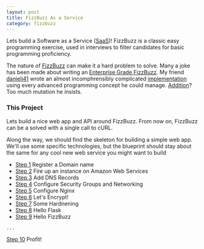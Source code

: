 ```yaml
---
layout: post
title: FizzBuzz As a Service
category: fizzbuzz
---
```


Lets build a Software as a Service ([SaaS](https://en.wikipedia.org/wiki/Software_as_a_service))!
FizzBuzz is a classic easy programming exercise, used in interviews to filter candidates for basic programming proficiency.

The nature of [FizzBuzz](https://en.wikipedia.org/wiki/Fizz_buzz) can make it a hard problem to solve.
Many a joke has been made about writing an [Enterprise Grade FizzBuzz](https://github.com/EnterpriseQualityCoding/FizzBuzzEnterpriseEdition).
My friend [danielj41](https://github.com/danielj41) wrote an almost incomphrensibly complicated [implementation](https://github.com/danielj41/monad-buzz) using every advanced programming concept he could manage. [Addition](https://github.com/danielj41/monad-buzz/issues/15)? Too much mutation he insists.

### This Project

Lets build a nice web app and API around FizzBuzz. From now on, FizzBuzz can be a solved with a single call to cURL.

Along the way, we should find the skeleton for building a simple web app. We'll use some specific technologies, but the blueprint should stay about the same for any cool new web service you might want to build

- [Step 1](/fizzbuzz/2017/09/28/fizzbuzz-domain.html) Register a Domain name
- [Step 2](/fizzbuzz/2017/09/28/fizzbuzz-instance.html) Fire up an instance on Amazon Web Services
- [Step 3](/fizzbuzz/2017/11/01/fizzbuzz-dns.html) Add DNS Records
- [Step 4](/) Configure Security Groups and Networking
- [Step 5](/) Configure Nginx
- [Step 6](/) Let's Encrypt!
- [Step 7](/) Some Hardnening
- [Step 8](/) Hello Flask
- [Step 9](/) Hello FizzBuzz

`...`

[Step 10](/) Profit!
